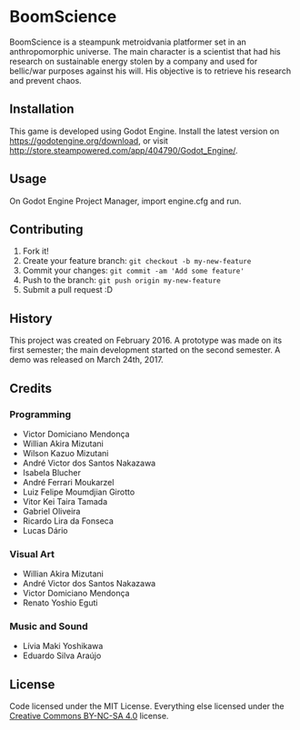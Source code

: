 # BoomScience
BoomScience is a steampunk metroidvania platformer set in an anthropomorphic universe. The main character is a scientist that had his research on sustainable energy stolen by a company and used for bellic/war purposes against his will. His objective is to retrieve his research and prevent chaos.
## Installation
This game is developed using Godot Engine. Install the latest version on https://godotengine.org/download, or visit http://store.steampowered.com/app/404790/Godot_Engine/.
## Usage
On Godot Engine Project Manager, import engine.cfg and run.
## Contributing
1. Fork it!
2. Create your feature branch: `git checkout -b my-new-feature`
3. Commit your changes: `git commit -am 'Add some feature'`
4. Push to the branch: `git push origin my-new-feature`
5. Submit a pull request :D
## History
This project was created on February 2016. A prototype was made on its first semester; the main development started on the second semester.
A demo was released on March 24th, 2017.
## Credits
### Programming
* Victor Domiciano Mendonça
* Willian Akira Mizutani
* Wilson Kazuo Mizutani
* André Victor dos Santos Nakazawa
* Isabela Blucher
* André Ferrari Moukarzel
* Luiz Felipe Moumdjian Girotto
* Vitor Kei Taira Tamada
* Gabriel Oliveira
* Ricardo Lira da Fonseca
* Lucas Dário
### Visual Art
* Willian Akira Mizutani
* André Victor dos Santos Nakazawa
* Victor Domiciano Mendonça
* Renato Yoshio Eguti
### Music and Sound
* Lívia Maki Yoshikawa
* Eduardo Silva Araújo
## License
Code licensed under the MIT License.
Everything else licensed under the [Creative Commons BY-NC-SA 4.0](https://creativecommons.org/licenses/by-nc-sa/4.0/) license.

